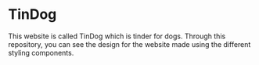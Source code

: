 # TinDog
This website is called TinDog which is tinder for dogs. Through this repository, you can see the design for the website made using the different styling components.

